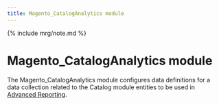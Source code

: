 ```yaml
---
title: Magento_CatalogAnalytics module
---
```


{% include mrg/note.md %}

# Magento_CatalogAnalytics module

The Magento_CatalogAnalytics module configures data definitions for a data collection related to the Catalog module entities to be used in [Advanced Reporting](http://devdocs.magento.com/guides/v2.2/advanced-reporting/modules.html).


